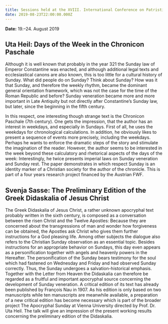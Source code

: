 ```yaml
---
title: Sessions held at the XVIII. International Conference on Patristic Studies Oxford
date: 2019-08-23T22:00:00.000Z
---
```


**Date:** 19.–24. August 2019

## Uta Heil: Days of the Week in the Chronicon Paschale

Although it is well known that probably in the year 321 the Sunday law of Emperor Constantine was
enacted, and although additional legal texts and ecclesiastical canons are also known, this is too
little for a cultural history of Sunday. What did people do on Sunday? Think about Sunday? How was
it that Sunday, and therefore the weekly rhythm, became the dominant general orientation framework,
which was not the case for the time of the Roman Republic and before? Sunday veneration became more
and more important in Late Antiquity but not directly after Constantine’s Sunday law, but later,
since the beginning in the fifth century.

In this respect, one interesting though strange text is the Chronicon Paschale (7th century). One
gets the impression, that the author has an interest in weekdays, and especially in Sundays. First
of all, he uses the weekdays for chronological calculations. In addition, he obviously likes to
present a sequence of events more precisely, including the weekdays. Perhaps he wants to enforce the
dramatic steps of the story and stimulate the imagination of the reader. However, the author seems
to be interested in the week beyond these calculatory and rhetorical aspects of the days of the
week: Interestingly, he twice presents imperial laws on Sunday veneration and Sunday rest. The paper
demonstrates in which respect Sunday is an identity marker of a Christian society for the author of
the chronicle. This is part of a four years research project financed by the Austrian FWF.

## Svenja Sasse: The Preliminary Edition of the Greek Didaskalia of Jesus Christ

The Greek Didaskalia of Jesus Christ, a rather unknown apocryphal text probably written in the sixth
century, is composed as a conversation between the risen Christ and the Twelve Apostles: Because
they are concerned about the transgressions of man and wonder how forgiveness can be obtained, the
Apostles ask Christ who gives them further instructions for a God pleasing life. Among other
subjects the dialogue also refers to the Christian Sunday observation as an essential topic. Besides
instructions for an appropriate behavior on Sundays, this day even appears as a personification
together with angels and heavenly powers in the Hereafter. The personification of the Sunday bears
testimony for the soul which had fastened on Wednesday and Friday and had observed Sunday correctly.
Thus, the Sunday undergoes a salvation-historical emphasis. Together with the Letter from Heaven the
Didaskalia can therefore be regarded as a fruitful and important apocryphal source concerning the
development of Sunday veneration. A critical edition of its text has already been published by
François Nau in 1907. As his edition is only based on two manuscripts while ten manuscripts are
meanwhile available, a preparation of a new critical edition has become necessary which is part of
the broader project The Apocryphal Sunday at Vienna University directed by Prof. Dr. Uta Heil. The
talk will give an impression of the present working results concerning the preliminary edition of
the Didaskalia.
